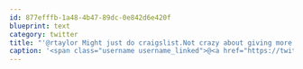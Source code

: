 ```yaml
---
id: 877efffb-1a48-4b47-89dc-0e842d6e420f
blueprint: text
category: twitter
title: "'@rtaylor Might just do craigslist.Not crazy about giving more money to Paypal and EBay's 9% fee."
caption: '<span class="username username_linked">@<a href="https://twitter.com/rtaylor" title="Elon Musk">rtaylor</a></span> Might just do craigslist.Not crazy about giving more money to Paypal and EBay''s 9% fee.'
---
```

